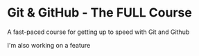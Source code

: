 # Git & GitHub - The FULL Course

A fast-paced course for getting up to speed with Git and Github

I'm also working on a feature